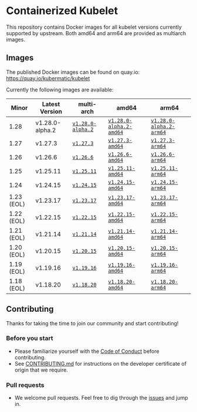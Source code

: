 # Containerized Kubelet

This repository contains Docker images for all kubelet versions currently supported by upstream.
Both amd64 and arm64 are provided as multiarch images.

## Images

The published Docker images can be found on quay.io: https://quay.io/kubermatic/kubelet

Currently the following images are available:

<!-- versions_start -->
| Minor | Latest Version | multi-arch | amd64 | arm64 |
| ----- | ------- | ---------- | ----- | ----- |
| 1.28 | v1.28.0-alpha.2 | [`v1.28.0-alpha.2`](https://quay.io/kubermatic/kubelet:v1.28.0-alpha.2) | [`v1.28.0-alpha.2-amd64`](https://quay.io/kubermatic/kubelet:v1.28.0-alpha.2-amd64) | [`v1.28.0-alpha.2-arm64`](https://quay.io/kubermatic/kubelet:v1.28.0-alpha.2-arm64) |
| 1.27 | v1.27.3 | [`v1.27.3`](https://quay.io/kubermatic/kubelet:v1.27.3) | [`v1.27.3-amd64`](https://quay.io/kubermatic/kubelet:v1.27.3-amd64) | [`v1.27.3-arm64`](https://quay.io/kubermatic/kubelet:v1.27.3-arm64) |
| 1.26 | v1.26.6 | [`v1.26.6`](https://quay.io/kubermatic/kubelet:v1.26.6) | [`v1.26.6-amd64`](https://quay.io/kubermatic/kubelet:v1.26.6-amd64) | [`v1.26.6-arm64`](https://quay.io/kubermatic/kubelet:v1.26.6-arm64) |
| 1.25 | v1.25.11 | [`v1.25.11`](https://quay.io/kubermatic/kubelet:v1.25.11) | [`v1.25.11-amd64`](https://quay.io/kubermatic/kubelet:v1.25.11-amd64) | [`v1.25.11-arm64`](https://quay.io/kubermatic/kubelet:v1.25.11-arm64) |
| 1.24 | v1.24.15 | [`v1.24.15`](https://quay.io/kubermatic/kubelet:v1.24.15) | [`v1.24.15-amd64`](https://quay.io/kubermatic/kubelet:v1.24.15-amd64) | [`v1.24.15-arm64`](https://quay.io/kubermatic/kubelet:v1.24.15-arm64) |
| 1.23 (EOL) | v1.23.17 | [`v1.23.17`](https://quay.io/kubermatic/kubelet:v1.23.17) | [`v1.23.17-amd64`](https://quay.io/kubermatic/kubelet:v1.23.17-amd64) | [`v1.23.17-arm64`](https://quay.io/kubermatic/kubelet:v1.23.17-arm64) |
| 1.22 (EOL) | v1.22.15 | [`v1.22.15`](https://quay.io/kubermatic/kubelet:v1.22.15) | [`v1.22.15-amd64`](https://quay.io/kubermatic/kubelet:v1.22.15-amd64) | [`v1.22.15-arm64`](https://quay.io/kubermatic/kubelet:v1.22.15-arm64) |
| 1.21 (EOL) | v1.21.14 | [`v1.21.14`](https://quay.io/kubermatic/kubelet:v1.21.14) | [`v1.21.14-amd64`](https://quay.io/kubermatic/kubelet:v1.21.14-amd64) | [`v1.21.14-arm64`](https://quay.io/kubermatic/kubelet:v1.21.14-arm64) |
| 1.20 (EOL) | v1.20.15 | [`v1.20.15`](https://quay.io/kubermatic/kubelet:v1.20.15) | [`v1.20.15-amd64`](https://quay.io/kubermatic/kubelet:v1.20.15-amd64) | [`v1.20.15-arm64`](https://quay.io/kubermatic/kubelet:v1.20.15-arm64) |
| 1.19 (EOL) | v1.19.16 | [`v1.19.16`](https://quay.io/kubermatic/kubelet:v1.19.16) | [`v1.19.16-amd64`](https://quay.io/kubermatic/kubelet:v1.19.16-amd64) | [`v1.19.16-arm64`](https://quay.io/kubermatic/kubelet:v1.19.16-arm64) |
| 1.18 (EOL) | v1.18.20 | [`v1.18.20`](https://quay.io/kubermatic/kubelet:v1.18.20) | [`v1.18.20-amd64`](https://quay.io/kubermatic/kubelet:v1.18.20-amd64) | [`v1.18.20-arm64`](https://quay.io/kubermatic/kubelet:v1.18.20-arm64) |


<!-- versions_end -->

## Contributing

Thanks for taking the time to join our community and start contributing!

### Before you start

* Please familiarize yourself with the [Code of Conduct][3] before contributing.
* See [CONTRIBUTING.md][2] for instructions on the developer certificate of origin that we require.

### Pull requests

* We welcome pull requests. Feel free to dig through the [issues][1] and jump in.

[1]: https://github.com/kubermatic/kubelet/issues
[2]: https://github.com/kubermatic/kubelet/blob/main/CONTRIBUTING.md
[3]: https://github.com/kubermatic/kubelet/blob/main/CODE_OF_CONDUCT.md

[11]: https://groups.google.com/forum/#!forum/kubermatic-dev
[12]: https://kubermatic.slack.com/messages/kubelet
